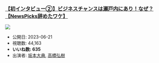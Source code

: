 ### [【初インタビュー②】ビジネスチャンスは瀬戸内にあり！なぜ？【NewsPicks辞めたワケ】](https://www.youtube.com/watch?v=bZtBWrdFL5I)
[![](https://img.youtube.com/vi/bZtBWrdFL5I/sddefault.jpg)](https://www.youtube.com/watch?v=bZtBWrdFL5I)
-   公開日: 2023-06-21
-   視聴数: 44,163
-   **いいね数: 635**
-   出演者: [坂本大典](/rehacq_fan/people/坂本大典 "wikilink"), [高橋弘樹](/rehacq_fan/people/高橋弘樹 "wikilink")
